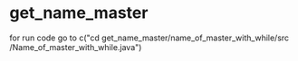 # get_name_master
for run code go to c("cd get_name_master/name_of_master_with_while/src
/Name_of_master_with_while.java")
